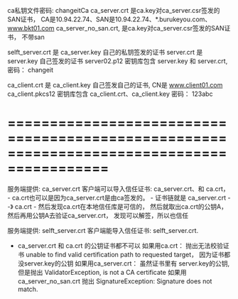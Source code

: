 
ca私钥文件密码: changeitCa
ca_server.crt 是ca.key对ca_server.csr签发的SAN证书， CA是10.94.22.74、SAN是10.94.22.74、*.burukeyou.com、www.bkt01.com
ca_server_no_san.crt,  是ca.key对ca_server.csr签发的SAN证书， 不带san

selft_server.crt 是 ca_server.key 自己的私钥签发的证书
server.crt 是 server.key 自己签发的证书
server02.p12 密钥库包含 server.key 和 server.crt, 密码： changeit

ca_client.crt 是 ca_client.key 自己签发自己的证书, CN是 www.client01.com
ca_client.pkcs12 密钥库包含 ca_client.crt、ca_client.key 密码： 123abc


# ==========================================================================================
服务端提供: ca_server.crt
客户端可以导入信任证书:  ca_server.crt、和 ca.crt，
    - ca.crt也可以是因为ca_server.crt是由ca签发的。
    - 证书链就是  ca_server.crt --》 ca.crt
    - 然后发现ca.crt在本地信任库是可信的， 然后就取出ca.crt的公钥A， 然后再用公钥A去验证ca_server.crt， 发现可以解签，所以也信任


 服务端提供: selft_server.crt
 客户端能导入信任证书:    selft_server.crt.
 -  ca_server.crt 和 ca.crt 的公钥证书都不可以
    如果用ca.crt：   抛出无法校验证书 unable to find valid certification path to requested target， 因为证书都没server.key的公钥
    如果用ca_server.crt： 虽然证书里有 server.key的公钥, 但是抛出 ValidatorException, is not a CA certificate
    如果用 ca_server_no_san.crt    抛出  SignatureException: Signature does not match.

